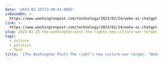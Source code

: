 ```yaml
---
date: '2023-02-25T13:48:41.000Z'
isBasedOn: >-
  https://www.washingtonpost.com/technology/2023/02/24/woke-ai-chatgpt-culture-war
link: >-
  https://www.washingtonpost.com/technology/2023/02/24/woke-ai-chatgpt-culture-war
slug: 2023-02-25-the-washington-post-the-rights-new-culture-war-target-woke-ai
tags:
  - culture
  - politics
  - Tech
title: '[The Washington Post] The right’s new culture-war target: ‘Woke AI’'
---
```


